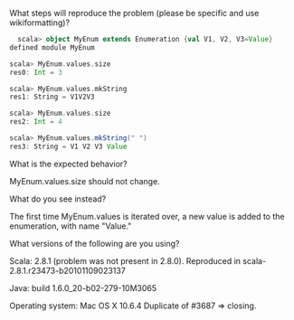 What steps will reproduce the problem (please be specific and use wikiformatting)?
```scala
  scala> object MyEnum extends Enumeration {val V1, V2, V3=Value}
defined module MyEnum

scala> MyEnum.values.size
res0: Int = 3

scala> MyEnum.values.mkString
res1: String = V1V2V3

scala> MyEnum.values.size
res2: Int = 4

scala> MyEnum.values.mkString(" ")
res3: String = V1 V2 V3 Value

```



What is the expected behavior?

MyEnum.values.size should not change.

What do you see instead?

The first time MyEnum.values is iterated over, a new value is added to the enumeration, with name "Value."

What versions of the following are you using?

Scala: 2.8.1 (problem was not present in 2.8.0). Reproduced in scala-2.8.1.r23473-b20101109023137

Java: build 1.6.0_20-b02-279-10M3065

Operating system: Mac OS X 10.6.4
Duplicate of #3687 => closing.
